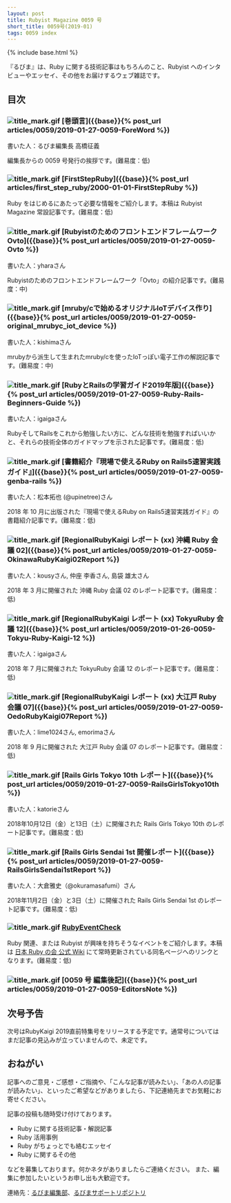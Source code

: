 ```yaml
---
layout: post
title: Rubyist Magazine 0059 号
short_title: 0059号(2019-01)
tags: 0059 index
---
```

{% include base.html %}

『るびま』は、Ruby に関する技術記事はもちろんのこと、Rubyist へのインタビューやエッセイ、その他をお届けするウェブ雑誌です。

## 目次

### ![title_mark.gif]({{base}}{{site.baseurl}}/images/title_mark.gif) [巻頭言]({{base}}{% post_url articles/0059/2019-01-27-0059-ForeWord %})

書いた人：るびま編集長 高橋征義

編集長からの 0059 号発行の挨拶です。(難易度：低)

### ![title_mark.gif]({{base}}{{site.baseurl}}/images/title_mark.gif) [FirstStepRuby]({{base}}{% post_url articles/first_step_ruby/2000-01-01-FirstStepRuby %})

Ruby をはじめるにあたって必要な情報をご紹介します。本稿は Rubyist Magazine 常設記事です。(難易度：低)

### ![title_mark.gif]({{base}}{{site.baseurl}}/images/title_mark.gif) [RubyistのためのフロントエンドフレームワークOvto]({{base}}{% post_url articles/0059/2019-01-27-0059-Ovto %})

書いた人：yharaさん

Rubyistのためのフロントエンドフレームワーク「Ovto」の紹介記事です。(難易度：中)

### ![title_mark.gif]({{base}}{{site.baseurl}}/images/title_mark.gif) [mruby/cで始めるオリジナルIoTデバイス作り]({{base}}{% post_url articles/0059/2019-01-27-0059-original_mrubyc_iot_device %})

書いた人：kishimaさん

mrubyから派生して生まれたmruby/cを使ったIoTっぽい電子工作の解説記事です。(難易度：中)

### ![title_mark.gif]({{base}}{{site.baseurl}}/images/title_mark.gif) [RubyとRailsの学習ガイド2019年版]({{base}}{% post_url articles/0059/2019-01-27-0059-Ruby-Rails-Beginners-Guide %})

書いた人：igaigaさん

RubyそしてRailsをこれから勉強したい方に、どんな技術を勉強すればいいかと、それらの技術全体のガイドマップを示された記事です。(難易度：低)

### ![title_mark.gif]({{base}}{{site.baseurl}}/images/title_mark.gif) [書籍紹介『現場で使えるRuby on Rails5速習実践ガイド』]({{base}}{% post_url articles/0059/2019-01-27-0059-genba-rails %})

書いた人：松本拓也 (@upinetree)さん

2018 年 10 月に出版された『現場で使えるRuby on Rails5速習実践ガイド』の書籍紹介記事です。(難易度：低)

### ![title_mark.gif]({{base}}{{site.baseurl}}/images/title_mark.gif) [RegionalRubyKaigi レポート (xx) 沖縄 Ruby 会議 02]({{base}}{% post_url articles/0059/2019-01-27-0059-OkinawaRubyKaigi02Report %})

書いた人：kousyさん, 仲座 李香さん, 島袋 雄太さん

2018 年 3 月に開催された 沖縄 Ruby 会議 02 のレポート記事です。(難易度：低)

### ![title_mark.gif]({{base}}{{site.baseurl}}/images/title_mark.gif) [RegionalRubyKaigi レポート (xx) TokyuRuby 会議 12]({{base}}{% post_url articles/0059/2019-01-26-0059-Tokyu-Ruby-Kaigi-12 %})

書いた人：igaigaさん

2018 年 7 月に開催された TokyuRuby 会議 12 のレポート記事です。(難易度：低)

### ![title_mark.gif]({{base}}{{site.baseurl}}/images/title_mark.gif) [RegionalRubyKaigi レポート (xx) 大江戸 Ruby 会議 07]({{base}}{% post_url articles/0059/2019-01-27-0059-OedoRubyKaigi07Report %})

書いた人：lime1024さん, emorimaさん

2018 年 9 月に開催された 大江戸 Ruby 会議 07 のレポート記事です。(難易度：低)

### ![title_mark.gif]({{base}}{{site.baseurl}}/images/title_mark.gif) [Rails Girls Tokyo 10th レポート]({{base}}{% post_url articles/0059/2019-01-27-0059-RailsGirlsTokyo10th %})

書いた人：katorieさん

2018年10月12日（金）と13日（土）に開催された Rails Girls Tokyo 10th のレポート記事です。(難易度：低)

### ![title_mark.gif]({{base}}{{site.baseurl}}/images/title_mark.gif) [Rails Girls Sendai 1st 開催レポート]({{base}}{% post_url articles/0059/2019-01-27-0059-RailsGirlsSendai1stReport %})

書いた人：大倉雅史（@okuramasafumi）さん

2018年11月2日（金）と3日（土）に開催された Rails Girls Sendai 1st のレポート記事です。(難易度：低)

### ![title_mark.gif]({{base}}{{site.baseurl}}/images/title_mark.gif) [RubyEventCheck](https://github.com/ruby-no-kai/official/wiki/RubyEventCheck)

Ruby 関連、または Rubyist が興味を持ちそうなイベントをご紹介します。本稿は [日本 Ruby の会 公式 Wiki](https://github.com/ruby-no-kai/official/wiki) にて常時更新されている同名ページへのリンクとなります。(難易度：低)

### ![title_mark.gif]({{base}}{{site.baseurl}}/images/title_mark.gif) [0059 号 編集後記]({{base}}{% post_url articles/0059/2019-01-27-0059-EditorsNote %})

## 次号予告

次号はRubyKaigi 2019直前特集号をリリースする予定です。通常号についてはまだ記事の見込みが立っていませんので、未定です。

## おねがい

記事へのご意見・ご感想・ご指摘や、「こんな記事が読みたい」、「あの人の記事が読みたい」、といったご希望などがありましたら、下記連絡先までお気軽にお寄せください。

記事の投稿も随時受け付けております。

* Ruby に関する技術記事・解説記事
* Ruby 活用事例
* Ruby がちょっとでも絡むエッセイ
* Ruby に関するその他

などを募集しております。何かネタがありましたらご連絡ください。
また、編集に参加したいというお申し出も大歓迎です。

連絡先：[るびま編集部](mailto:magazine@ruby-no-kai.org)、[るびまサポートリポジトリ](https://github.com/rubima/magazine.rubyist.net)
